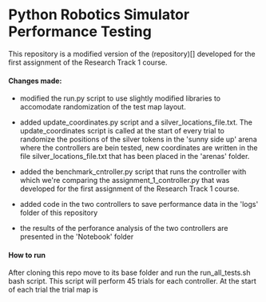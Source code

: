 Python Robotics Simulator Performance Testing
==============================================

This repository is a modified version of the (repository)[] developed for the first assignment of the Research Track 1 course.

#### Changes made:

  - modified the run.py script to use slightly modified libraries to accomodate randomization of the test map layout.

  - added update_coordinates.py script and a silver_locations_file.txt.
  The update_coordinates script is called at the start of every trial to randomize the positions of the silver tokens in the 'sunny side up' arena where the controllers are bein tested, new coordinates are written in the file silver_locations_file.txt that has been placed in the 'arenas' folder.

  - added the benchmark_cntroller.py script that runs the controller with which we're comparing the assignment_1_controller.py that was developed for the first assignment of the Research Track 1 course.

  - added code in the two controllers to save performance data in the 'logs' folder of this repository

  - the results of the perforance analysis of the two controllers are presented in the 'Notebook' folder

#### How to run

After cloning this repo move to its base folder and run the run_all_tests.sh bash script. This script will perform 45 trials for each controller. At the start of each trial the trial map is 
